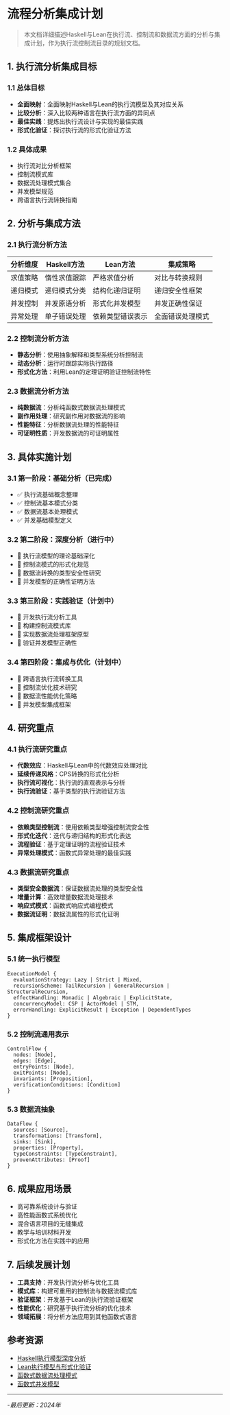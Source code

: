 # 流程分析集成计划

> 本文档详细描述Haskell与Lean在执行流、控制流和数据流方面的分析与集成计划，作为执行流控制流目录的规划文档。

## 1. 执行流分析集成目标

### 1.1 总体目标

- **全面映射**：全面映射Haskell与Lean的执行流模型及其对应关系
- **比较分析**：深入比较两种语言在执行流方面的异同点
- **最佳实践**：提炼出执行流设计与实现的最佳实践
- **形式化验证**：探讨执行流的形式化验证方法

### 1.2 具体成果

- 执行流对比分析框架
- 控制流模式库
- 数据流处理模式集合
- 并发模型规范
- 跨语言执行流转换指南

## 2. 分析与集成方法

### 2.1 执行流分析方法

| 分析维度 | Haskell方法 | Lean方法 | 集成策略 |
|---------|------------|---------|---------|
| 求值策略 | 惰性求值跟踪 | 严格求值分析 | 对比与转换规则 |
| 递归模式 | 递归模式分类 | 结构化递归证明 | 递归安全性框架 |
| 并发控制 | 并发原语分析 | 形式化并发模型 | 并发正确性保证 |
| 异常处理 | 单子错误处理 | 依赖类型错误表示 | 全面错误处理模式 |

### 2.2 控制流分析方法

- **静态分析**：使用抽象解释和类型系统分析控制流
- **动态分析**：运行时跟踪实际执行路径
- **形式化方法**：利用Lean的定理证明验证控制流特性

### 2.3 数据流分析方法

- **纯数据流**：分析纯函数式数据流处理模式
- **副作用处理**：研究副作用对数据流的影响
- **性能特征**：分析数据流处理的性能特征
- **可证明性质**：开发数据流的可证明属性

## 3. 具体实施计划

### 3.1 第一阶段：基础分析（已完成）

- ✅ 执行流基础概念整理
- ✅ 控制流基本模式分类
- ✅ 数据流基本处理模式
- ✅ 并发基础模型定义

### 3.2 第二阶段：深度分析（进行中）

- 🔄 执行流模型的理论基础深化
- 🔄 控制流模式的形式化规范
- 🔄 数据流转换的类型安全性研究
- 🔄 并发模型的正确性证明方法

### 3.3 第三阶段：实践验证（计划中）

- 📅 开发执行流分析工具
- 📅 构建控制流模式库
- 📅 实现数据流处理框架原型
- 📅 验证并发模型正确性

### 3.4 第四阶段：集成与优化（计划中）

- 📅 跨语言执行流转换工具
- 📅 控制流优化技术研究
- 📅 数据流性能优化策略
- 📅 并发模型集成框架

## 4. 研究重点

### 4.1 执行流研究重点

- **代数效应**：Haskell与Lean中的代数效应处理对比
- **延续传递风格**：CPS转换的形式化分析
- **执行流可视化**：执行流的直观表示与分析
- **执行流验证**：基于类型的执行流验证方法

### 4.2 控制流研究重点

- **依赖类型控制流**：使用依赖类型增强控制流安全性
- **形式化迭代**：迭代与递归结构的形式化表达
- **流程验证**：基于定理证明的流程验证技术
- **异常处理模式**：函数式异常处理的最佳实践

### 4.3 数据流研究重点

- **类型安全数据流**：保证数据流处理的类型安全性
- **增量计算**：高效增量数据流处理技术
- **响应式模式**：函数式响应式编程模式
- **数据流证明**：数据流属性的形式化证明

## 5. 集成框架设计

### 5.1 统一执行模型

```text
ExecutionModel {
  evaluationStrategy: Lazy | Strict | Mixed,
  recursionScheme: TailRecursion | GeneralRecursion | StructuralRecursion,
  effectHandling: Monadic | Algebraic | ExplicitState,
  concurrencyModel: CSP | ActorModel | STM,
  errorHandling: ExplicitResult | Exception | DependentTypes
}
```

### 5.2 控制流通用表示

```text
ControlFlow {
  nodes: [Node],
  edges: [Edge],
  entryPoints: [Node],
  exitPoints: [Node],
  invariants: [Proposition],
  verificationConditions: [Condition]
}
```

### 5.3 数据流抽象

```text
DataFlow {
  sources: [Source],
  transformations: [Transform],
  sinks: [Sink],
  properties: [Property],
  typeConstraints: [TypeConstraint],
  provenAttributes: [Proof]
}
```

## 6. 成果应用场景

- 高可靠系统设计与验证
- 高性能函数式系统优化
- 混合语言项目的无缝集成
- 教学与培训材料开发
- 形式化方法在实践中的应用

## 7. 后续发展计划

- **工具支持**：开发执行流分析与优化工具
- **模式库**：构建可重用的控制流与数据流模式库
- **验证框架**：开发基于Lean的执行流验证框架
- **性能优化**：研究基于执行流分析的优化技术
- **领域拓展**：将分析方法应用到其他函数式语言

## 参考资源

- [Haskell执行模型深度分析](https://www.microsoft.com/en-us/research/publication/implementing-lazy-functional-languages-on-stock-hardware-the-spineless-tagless-g-machine/)
- [Lean执行模型与形式化验证](https://lean-lang.org/papers/lean4-compiler.pdf)
- [函数式数据流处理模式](https://fsharpforfunandprofit.com/posts/recipe-part1/)
- [函数式并发模型](https://www.cs.cmu.edu/~15150/previous-semesters/2012-spring/resources/lectures/27/purely-functional-parallel-programming.pdf)

---

-*最后更新：2024年*
